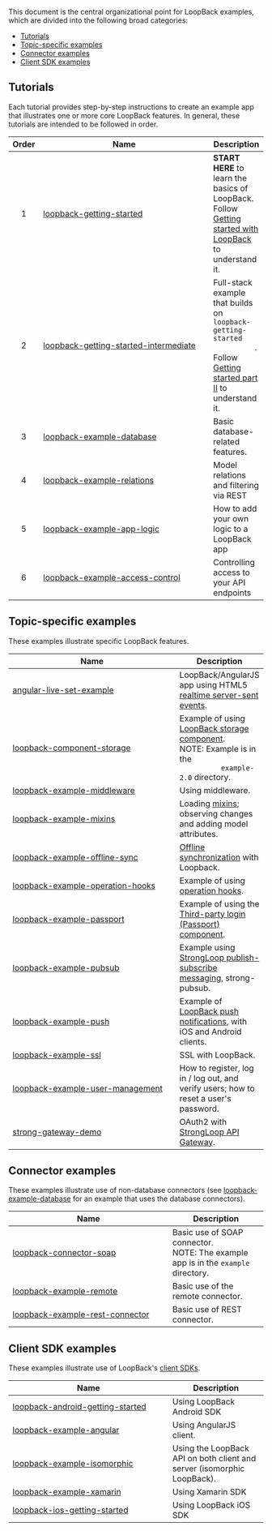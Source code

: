 This document is the central organizational point for LoopBack examples, which
are divided into the following broad categories:

- [Tutorials](#tutorials)
- [Topic-specific examples](#topic-specific-examples)
- [Connector examples](#connector-examples)
- [Client SDK examples](#client-sdk-examples)

## Tutorials

Each tutorial provides step-by-step instructions to create an example app that
illustrates one or more core LoopBack features. In general, these tutorials are
intended to be followed in order.

<table>
  <thead>
    <tr>
      <th align="center">Order</th>
      <th width="320">Name</th>
      <th>Description</th>
    </tr>
  </thead>
  <tbody>
    <tr>
      <td align="center">1</td>
      <td><a href="https://github.com/strongloop/loopback-getting-started">
          loopback-getting-started</a></td>
      <td><strong>START HERE</strong> to learn the basics of LoopBack. Follow
          <a href="http://docs.strongloop.com/display/LB/Getting+started+with+LoopBack">
          Getting started with LoopBack</a> to understand it.</td></tr>
    <tr>
      <td align="center">2</td>
      <td><a href="https://github.com/strongloop/loopback-getting-started-intermediate">
          loopback-getting-started-intermediate</a></td>
      <td>Full-stack example that builds on <code>loopback-getting-started
          </code>. Follow <a href="http://docs.strongloop.com/display/LB/Getting+started+part+II">
          Getting started part II</a> to understand it.</td></tr>
    <tr>
      <td align="center">3</td>
      <td><a href="https://github.com/strongloop/loopback-example-database">
          loopback-example-database</a></td>
      <td>Basic database-related features.</td></tr>
    <tr>
      <td align="center">4</td>
      <td><a href="https://github.com/strongloop/loopback-example-relations">
          loopback-example-relations</a></td>
      <td>Model relations and filtering via REST</td></tr>
    <tr>
      <td align="center">5</td>
      <td><a href="https://github.com/strongloop/loopback-example-app-logic">
          loopback-example-app-logic</a></td>
      <td>How to add your own logic to a LoopBack app</td></tr>
    <tr>
      <td align="center">6</td>
      <td><a href="https://github.com/strongloop/loopback-example-access-control">
          loopback-example-access-control</a></td>
      <td>Controlling access to your API endpoints</td></tr>
  </tbody>
</table>

## Topic-specific examples

These examples illustrate specific LoopBack features.

<table>
  <thead>
    <tr>
      <th width="320">Name</th>
      <th>Description</th></tr>
  </thead>
  <tbody>
    <tr>
      <td><a href="https://github.com/strongloop/angular-live-set-example">
          angular-live-set-example</a></td>
      <td>LoopBack/AngularJS app using HTML5 <a href="https://docs.strongloop.com/display/LB/Realtime+server-sent+events">
          realtime server-sent events</a>.</td></tr>
    <tr>
      <td><a href="https://github.com/strongloop/loopback-component-storage/tree/master/example-2.0">
          loopback-component-storage</a></td>
      <td>Example of using <a href="https://docs.strongloop.com/display/LB/Storage+component">
          LoopBack storage component</a>.<br/>NOTE: Example is in the <code>
          example-2.0</code> directory.</td></tr>
    <tr>
      <td><a href="https://github.com/strongloop/loopback-example-middleware">
          loopback-example-middleware</a></td>
      <td>Using middleware.</td></tr>
    <tr>
      <td><a href="https://github.com/strongloop/loopback-example-mixins">
          loopback-example-mixins</a></td>
      <td>Loading <a href="https://docs.strongloop.com/display/LB/Defining+mixins">
          mixins</a>; observing changes and adding model attributes.</td></tr>
    <tr>
      <td><a href="https://github.com/strongloop/loopback-example-offline-sync">
          loopback-example-offline-sync</a></td>
      <td><a href="https://docs.strongloop.com/display/LB/Synchronization">
          Offline synchronization</a> with Loopback.</td></tr>
    <tr>
      <td><a href="https://github.com/strongloop/loopback-example-operation-hooks">
          loopback-example-operation-hooks</a></td>
      <td>Example of using <a href="https://docs.strongloop.com/display/LB/Operation+hooks">
          operation hooks</a>.</td></tr>
    <tr>
      <td><a href="https://github.com/strongloop/loopback-example-passport">
          loopback-example-passport</a></td>
      <td>Example of using the <a href="https://docs.strongloop.com/pages/viewpage.action?pageId=3836277">
          Third-party login (Passport) component</a>.</td></tr>
    <tr>
      <td><a href="https://github.com/strongloop/loopback-example-pubsub">
          loopback-example-pubsub</a></td>
      <td>Example using <a href="https://docs.strongloop.com/display/MSG/Pub-sub">
          StrongLoop publish-subscribe messaging</a>, strong-pubsub.</td></tr>
    <tr>
      <td><a href="https://github.com/strongloop/loopback-example-push">
          loopback-example-push</a></td>
      <td>Example of <a href="https://docs.strongloop.com/display/LB/Push+notifications">
          LoopBack push notifications</a>, with iOS and Android clients.</td></tr>
    <tr>
      <td><a href="https://github.com/strongloop/loopback-example-ssl">
          loopback-example-ssl</a></td>
      <td>SSL with LoopBack.</td></tr>
    <tr>
      <td><a href="https://github.com/strongloop/loopback-example-user-management">
          loopback-example-user-management</a></td>
      <td>How to register, log in / log out, and verify users; how to reset a
          user's password.</td></tr>
    <tr>
      <td><a href="https://github.com/strongloop/strong-gateway-demo">
          strong-gateway-demo</a></td> <td>OAuth2 with <a href="https://docs.strongloop.com/display/LGW">
          StrongLoop API Gateway</a>.</td></tr>
  </tbody>
</table>

## Connector examples

These examples illustrate use of non-database connectors (see [loopback-example-database](https://github.com/strongloop/loopback-example-database)
for an example that uses the database connectors).

<table>
  <thead>
    <tr>
      <th width="300">Name </th>
      <th>Description</th>
    </tr>
  </thead>
  <tbody>
    <tr>
      <td><a href="https://github.com/strongloop/loopback-connector-soap/tree/master/example">
          loopback-connector-soap</a></td>
      <td>Basic use of SOAP connector.<br/>NOTE: The example app is in the
          <code>example</code> directory.</td></tr>
    <tr>
      <td><a href="https://github.com/strongloop/loopback-example-remote">
          loopback-example-remote</a></td>
      <td>Basic use of the remote connector.</td></tr>
    <tr>
      <td><a href="https://github.com/strongloop/loopback-example-rest-connector">
          loopback-example-rest-connector</a></td>
      <td>Basic use of REST connector.</td></tr>
  </tbody>
</table>

## Client SDK examples

These examples illustrate use of LoopBack's [client SDKs](https://docs.strongloop.com/display/LB/Client+SDKs).

<table>
  <thead>
    <tr>
      <th width="300">Name </th>
      <th>Description</th>
    </tr>
  </thead>
  <tbody>
    <tr>
      <td><a href="https://github.com/strongloop/loopback-android-getting-started">
          loopback-android-getting-started</a></td>
      <td>Using LoopBack Android SDK</td></tr>
    <tr>
      <td><a href="https://github.com/strongloop/loopback-example-angular">
          loopback-example-angular</a></td>
      <td>Using AngularJS client.</td></tr>
    <tr>
      <td><a href="https://github.com/strongloop/loopback-example-isomorphic">
          loopback-example-isomorphic</a></td>
      <td>Using the LoopBack API on both client and server (isomorphic
          LoopBack).</td></tr>
    <tr>
      <td><a href="https://github.com/strongloop/loopback-example-xamarin">
          loopback-example-xamarin</a></td>
      <td>Using Xamarin SDK</td></tr>
    <tr>
      <td><a href="https://github.com/strongloop/loopback-ios-getting-started">
          loopback-ios-getting-started</a></td>
      <td>Using LoopBack iOS SDK</td></tr>
  </tbody>
</table>
